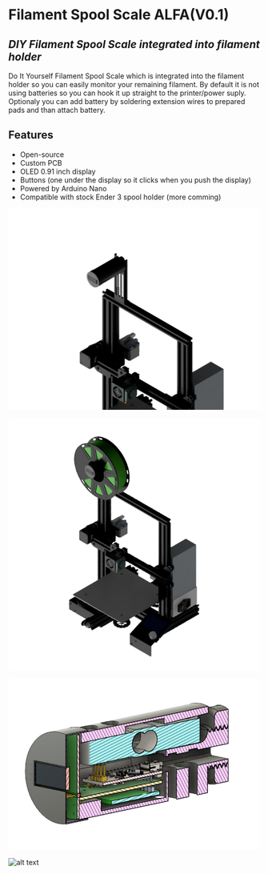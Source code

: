 # Filament Spool Scale ALFA(V0.1)
## _DIY Filament Spool Scale integrated into filament holder_

Do It Yourself Filament Spool Scale which is integrated into the filament holder so you can easily monitor your remaining filament. By default it is not using batteries so you can hook it up straight to the printer/power suply. Optionaly you can add battery by soldering extension wires to prepared pads and than attach battery. 

## Features

- Open-source
- Custom PCB
- OLED 0.91 inch display
- Buttons (one under the display so it clicks when you push the display)
- Powered by Arduino Nano
- Compatible with stock Ender 3 spool holder (more comming)

![alt text](https://github.com/KubiV/FilamentSpoolScale/blob/main/Images/render2.png)

![alt text](https://github.com/KubiV/FilamentSpoolScale/blob/main/Images/render4.PNG)

![alt text](https://github.com/KubiV/FilamentSpoolScale/blob/main/Images/crosssection1.png)

![alt text](https://github.com/KubiV/FilamentSpoolScale/blob/main/Images/breadboard.jpg)
